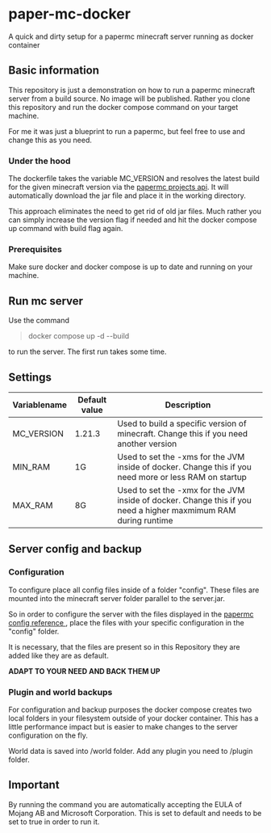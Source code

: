 # paper-mc-docker
A quick and dirty setup for a papermc minecraft server running as docker container

## Basic information
This repository is just a demonstration on how to run a papermc minecraft server from a build source.
No image will be published. Rather you clone this repository and run the docker compose command on your target machine.

For me it was just a blueprint to run a papermc, but feel free to use and change this as you need.

###  Under the hood
The dockerfile takes the variable MC_VERSION and resolves the latest build for the given minecraft version via the [papermc projects api](https://api.papermc.io/v2/projects/paper).
It will automatically download the jar file and place it in the working directory.

This approach eliminates the need to get rid of old jar files. Much rather you can simply increase the version flag if needed and hit the docker compose up command with build flag again.

### Prerequisites
Make sure docker and docker compose is up to date and running on your machine.

## Run mc server
Use the command
> docker compose up -d --build

to run the server. The first run takes some time.

## Settings
|Variablename| Default value| Description|
|---|---|---|
|MC_VERSION| 1.21.3 | Used to build a specific version of minecraft. Change this if you need another version |
|MIN_RAM | 1G | Used to set the -xms for the JVM inside of docker. Change this if you need more or less RAM on startup|
|MAX_RAM | 8G | Used to set the -xmx for the JVM inside of docker. Change this if you need a higher maxmimum RAM during runtime|

## Server config and backup

### Configuration
To configure place all config files inside of a folder "config". These files are mounted into the minecraft server folder parallel to the server.jar.


So in order to configure the server with the files displayed in the [papermc config reference ](https://docs.papermc.io/paper/reference/configuration), place the files with your specific configuration in the "config" folder.

It is necessary, that the files are present so in this Repository they are added like they are as default.

**ADAPT TO YOUR NEED AND BACK THEM UP**

### Plugin and world backups
For configuration and backup purposes the docker compose creates two local folders in your filesystem outside of your docker container. This has a little performance impact but is easier to make changes to the server configuration on the fly.

World data is saved into /world folder. Add any plugin you need to /plugin folder.

## Important
By running the command you are automatically accepting the EULA of Mojang AB and Microsoft Corporation. This is set to default and needs to be set to true in order to run it.